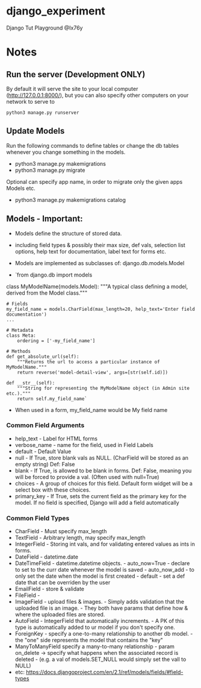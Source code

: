 # django_experiment
Django Tut Playground @Ix76y

# Notes

## Run the server (Development ONLY)
By default it will serve the site to your local computer (http://127.0.0.1:8000/), but you can also specify other computers on your network to serve to

`python3 manage.py runserver`

## Update Models
Run the following commands to define tables or change the db tables whenever you change something in the models.
- python3 manage.py makemigrations
- python3 manage.py migrate

Optional can specify app name, in order to migrate only the given apps Models etc.
- python3 manage.py makemigrations catalog

## Models - Important:
- Models define the structure of stored data.
- including field types & possibly their max size, def vals, selection list options, help text for documentation, label text for forms etc.
- Models are implemented as subclasses of:	django.db.models.Model

- `from django.db import models

class MyModelName(models.Model):
    """A typical class defining a model, derived from the Model class."""

    # Fields
    my_field_name = models.CharField(max_length=20, help_text='Enter field documentation')
    ...

    # Metadata
    class Meta: 
        ordering = ['-my_field_name']

    # Methods
    def get_absolute_url(self):
        """Returns the url to access a particular instance of MyModelName."""
        return reverse('model-detail-view', args=[str(self.id)])
    
    def __str__(self):
        """String for representing the MyModelName object (in Admin site etc.)."""
        return self.my_field_name`

- When used in a form, my_field_name would be My field name

### Common Field Arguments
- help_text	-	Label for HTML forms
- verbose_name	-	name for the field, used in Field Labels
- default	-	Default Value
- null		-	If True, store blank vals as NULL. (CharField will be stored as an empty string) Def: False
- blank		-	If True, is allowed to be blank in forms. Def: False, meaning you will be forced to provide a val. (Often used with null=True)
- choices	-	A group of choices for this field. Default form widget will be a select box with these choices.
- primary_key	-	If True, sets the current field as the primary key for the model. If no field is specified, Django will add a field automatically

### Common Field Types
- CharField	-	Must specify max_length
- TextField	-	Arbitrary length, may specify max_length
- IntegerField	-	Storing int vals, and for validating entered values as ints in forms.
- DateField	-	datetime.date
- DateTimeField	-	datetime.datetime	objects.
			- auto_now=True - declare to set to the curr date whenever the model is saved
			- auto_now_add - to only set the date when the model is first created
			- default - set a def date that can be overriden by the user
- EmailField	-	store & validate
- FileField	-
- ImageField	-	upload files & images.
			- Simply adds validation that the uploaded file is an image.
			- They both have params that define how & where the uploaded files are stored.
- AutoField	-	IntegerField that automatically increments.
			- A PK of this type is automatically added to ur model if you don't specify one.
- ForeignKey	-	specify a one-to-many relationship to another db model.
			- the "one" side represents the model that contains the "key"
- ManyToManyField	specify a many-to-many relationship
			- param on_delete -> specify what happens when the associated record is deleted
				- (e.g. a val of models.SET_NULL would simply set the vall to NULL)
- etc: https://docs.djangoproject.com/en/2.1/ref/models/fields/#field-types
